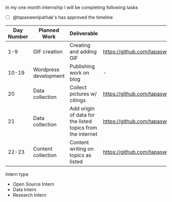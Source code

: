 In my one month internship I will be completing following tasks

- [ ] @tapaswenipathak's has approved the timeline


| Day Number  |  Planned Work | Deliverable | Ticket | Intern Type |
|---|---|---|---|---|
| 1-9 | GIF creation   | Creating and adding GIF  | https://github.com/tapaswenipathak/GitGIFs/issues   | Open Source intern  |
| 10-19 | Wordpress development   | Publishing work on blog  | -  | Research Intern  |
| 20 |  Data collection  | Collect pictures w/ citings   | https://github.com/tapaswenipathak/Bot-list/issues/2  | Data Intern  |
| 21 |  Data collection  | Add  origin of data for the listed topics from the internet   | https://github.com/tapaswenipathak/TheLesserNumber/issues/1  | Data Intern  |
| 22-23 |  Content collection  | Content writing on topics as listed   | https://github.com/tapaswenipathak/TheLesserNumber/issues/4  | Research Intern  |

Intern type

- Open Source Intern 
- Data Intern 
- Research Intern 

